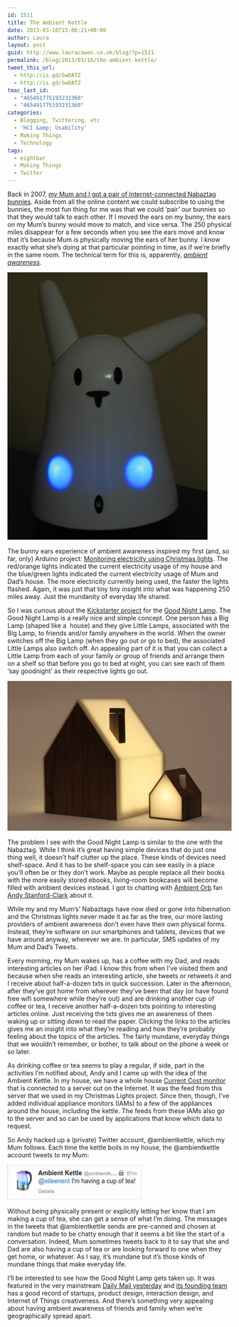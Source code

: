 ```yaml
---
id: 1511
title: The Ambient Kettle
date: 2013-03-16T15:06:21+00:00
author: Laura
layout: post
guid: http://www.lauracowen.co.uk/blog/?p=1511
permalink: /blog/2013/03/16/the-ambient-kettle/
tweet_this_url:
  - http://is.gd/SwOATZ
  - http://is.gd/SwOATZ
tmac_last_id:
  - "465491775193231360"
  - "465491775193231360"
categories:
  - Blogging, Twittering, etc
  - 'HCI &amp; Usability'
  - Making Things
  - Technology
tags:
  - eightbar
  - Making Things
  - Twitter
---
```

Back in 2007, <a title="My new friend blog post" href="/blog/2007/05/24/my-new-friend/">my Mum and I got a pair of Internet-connected Nabaztag bunnies</a>. Aside from all the online content we could subscribe to using the bunnies, the most fun thing for me was that we could &#8216;pair&#8217; our bunnies so that they would talk to each other. If I moved the ears on my bunny, the ears on my Mum&#8217;s bunny would move to match, and vice versa. The 250 physical miles disappear for a few seconds when you see the ears move and know that it&#8217;s because Mum is physically moving the ears of her bunny. I know exactly what she&#8217;s doing at that particular pointing in time, as if we&#8217;re briefly in the same room. The technical term for this is, apparently, <a title="Ambient awareness on Wikipedia" href="http://en.wikipedia.org/wiki/Ambient_awareness" target="_blank"><em>ambient awareness</em></a>.

![My Nabaztag bunny](/assets/uploads/2013/03/bunny.jpg)

The bunny ears experience of ambient awareness inspired my first (and, so far, only) Arduino project: <a title="Electricity monitoring with Christmas lights and Arduino" href="/blog/2010/02/09/electricity-monitoring-with-christmas-lights-and-arduino/">Monitoring electricity using Christmas lights</a>. The red/orange lights indicated the current electricity usage of my house and the blue/green lights indicated the current electricity usage of Mum and Dad&#8217;s house. The more electricity currently being used, the faster the lights flashed. Again, it was just that tiny tiny insight into what was happening 250 miles away. Just the mundanity of everyday life shared.

So I was curious about the <a title="Kickstarter project for Good Night Lamp" href="http://www.kickstarter.com/projects/designswarm/good-night-lamp/" target="_blank">Kickstarter project</a> for the <a title="Good Night Lamp website" href="http://goodnightlamp.com/" target="_blank">Good Night Lamp</a>. The Good Night Lamp is a really nice and simple concept. One person has a Big Lamp (shaped like a  house) and they give Little Lamps, associated with the Big Lamp, to friends and/or family anywhere in the world. When the owner switches off the Big Lamp (when they go out or go to bed), the associated Little Lamps also switch off. An appealing part of it is that you can collect a Little Lamp from each of your family or group of friends and arrange them on a shelf so that before you go to bed at night, you can see each of them &#8216;say goodnight&#8217; as their respective lights go out.

![Good-Night-Lamp](/assets/uploads/2013/03/Good-Night-Lamp-9.jpg)

The problem I see with the Good Night Lamp is similar to the one with the Nabaztag. While I think it&#8217;s great having simple devices that do just one thing well, it doesn&#8217;t half clutter up the place. These kinds of devices need shelf-space. And it has to be shelf-space you can see easily in a place you&#8217;ll often be or they don&#8217;t work. Maybe as people replace all their books with the more easily stored ebooks, living-room bookcases will become filled with ambient devices instead. I got to chatting with <a title="Ambient Orb website" href="http://www.ambientdevices.com/about/consumer-devices" target="_blank">Ambient Orb</a> fan <a title="@andysc on Twitter" href="https://twitter.com/andysc" target="_blank">Andy Stanford-Clark</a> about it.

While my and my Mum&#8217;s&#8217; Nabaztags have now died or gone into hibernation and the Christmas lights never made it as far as the tree, our more lasting providers of ambient awareness don&#8217;t even have their own physical forms. Instead, they&#8217;re software on our smartphones and tablets, devices that we have around anyway, wherever we are. In particular, SMS updates of my Mum and Dad&#8217;s Tweets.

Every morning, my Mum wakes up, has a coffee with my Dad, and reads interesting articles on her iPad. I know this from when I&#8217;ve visited them and because when she reads an interesting article, she tweets or retweets it and I receive about half-a-dozen txts in quick succession. Later in the afternoon, after they&#8217;ve got home from wherever they&#8217;ve been that day (or have found free wifi somewhere while they&#8217;re out) and are drinking another cup of coffee or tea, I receive another half-a-dozen txts pointing to interesting articles online. Just receiving the txts gives me an awareness of them waking up or sitting down to read the paper. Clicking the links to the articles gives me an insight into what they&#8217;re reading and how they&#8217;re probably feeling about the topics of the articles. The fairly mundane, everyday things that we wouldn&#8217;t remember, or bother, to talk about on the phone a week or so later.

As drinking coffee or tea seems to play a regular, if side, part in the activities I&#8217;m notified about, Andy and I came up with the idea of the Ambient Kettle. In my house, we have a whole house <a title="Current Cost website" href="http://currentcost.co.uk/" target="_blank">Current Cost monitor</a> that is connected to a server out on the Internet. It was the feed from this server that we used in my Christmas Lights project. Since then, though, I&#8217;ve added individual appliance monitors (IAMs) to a few of the appliances around the house, including the kettle. The feeds from these IAMs also go to the server and so can be used by applications that know which data to request.

So Andy hacked up a (private) Twitter account, @ambientkettle, which my Mum follows. Each time the kettle boils in my house, the @ambientkettle account tweets to my Mum:

![@ambientkettle tweets](/assets/uploads/2013/03/kettle-tweet.png)

Without being physically present or explicitly letting her know that I am making a cup of tea, she can get a sense of what I&#8217;m doing. The messages in the tweets that @ambientkettle sends are pre-canned and chosen at random but made to be chatty enough that it seems a bit like the start of a conversation. Indeed, Mum sometimes tweets back to it to say that she and Dad are also having a cup of tea or are looking forward to one when they get home, or whatever. As I say, it&#8217;s mundane but it&#8217;s those kinds of mundane things that make everyday life.

I&#8217;ll be interested to see how the Good Night Lamp gets taken up. It was featured in the very mainstream <a title="@GNLteam's tweet about Daily Mail article" href="https://twitter.com/GNLteam/status/312626544336064512" target="_blank">Daily Mail yesterday</a> and <a title="Good Night Lamp team" href="http://goodnightlamp.com/team/" target="_blank">its founding team</a> has a good record of startups, product design, interaction design, and Internet of Things creativeness. And there&#8217;s something very appealing about having ambient awareness of friends and family when we&#8217;re geographically spread apart.
